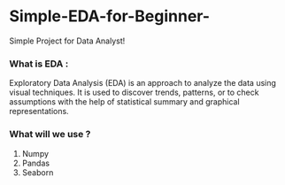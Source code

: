 # Simple-EDA-for-Beginner-
Simple Project for Data Analyst!

### What is EDA : 
Exploratory Data Analysis (EDA) is an approach to analyze the data using visual techniques. It is used to discover trends, patterns, or to check assumptions with the help of statistical summary and graphical representations.

### What will we use ? 
1. Numpy
2. Pandas
3. Seaborn

